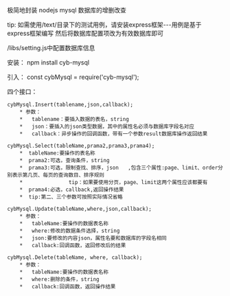 极简地封装 nodejs mysql 数据库的增删改查

tip:
    如需使用/text/目录下的测试用例，请安装express框架---用例是基于express框架编写
    然后将数据库配置项改为有效数据库即可


/libs/setting.js中配置数据库信息

安装：
    npm install cyb-mysql

引入：
    const cybMysql = require('cyb-mysql');

四个接口：

    cybMysql.Insert(tablename,json,callback);
        * 参数：
        *   tablename：要插入数据的表名，string
        *   json：要插入的json类型数据，其中的属性名必须与数据库字段名对应
        *   callback：异步操作的回调函数，带有一个参数result数据库操作返回结果

    cybMysql.Select(tableName,prama2,prama3,prama4);
        *  tableName:要操作的表名称
        *  prama2:可选，查询条件，string
        *  prama3:可选，限制查找、排序，json   ,包含三个属性:page、limit、order分别表示第几页、每页的查询数目、排序规则
        *               tip：如果要使用分页，page、limit这两个属性应该都要有
        *  prama4:必选，callback,返回操作结果
        *  tip:第二、三个参数可按照实际情况省略

    cybMysql.Update(tableName,where,json,callback);
        * 参数：
        *   tableName:要操作的数据表名称
        *   where:修改的数据条件选择，string
        *   json:要修改的内容json，属性名要和数据库的字段名相同
        *   callback:回调函数，返回修改后的结果

    cybMysql.Delete(tableName, where, callback);
        * 参数：
        *   tableName:要操作的数据表名称
        *   where:删除的条件，string
        *   callback:回调函数，返回操作结果